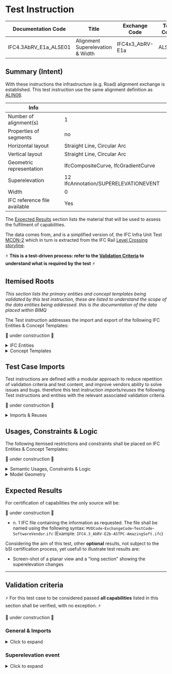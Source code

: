 # Test Instruction

| Documentation Code    | Title                            | Exchange Code   | Test Code | Author        | Data Owner | Version | Date       |
| --------------------- | -------------------------------- | --------------- | --------- | ------------- | ---------- | ------- | ---------- |
| IFC4.3AbRV_E1a_ALSE01 | Alignment Superelevation & Width | IFC4x3_AbRV-E1a | ALSE01    | Lars WIkström | FTIA       | 1.0     | 07.01.2022 |


## Summary (Intent)

With these instructions the infrastructure (e.g. Road) alignment exchange is established. This test instruction use the same alignment definition as [ALIN06](../ALIN06).

| Info                         |                                       |
| ---------------------------- | ------------------------------------- |
| Number of alignment(s)       | 1                                     |
| Properties of segments       | no                                    |
| Horizontal layout            | Straight Line, Circular Arc           |
| Vertical layout              | Straight Line, Circular Arc           |
| Geometric representation     | IfcCompositeCurve, IfcGradientCurve   |
| Superelevation               | 12  IfcAnnotation/SUPERELEVATIONEVENT |
| Width                        | 0                                     |
| IFC reference file available | Yes                                   |

The [Expected Results](#Expected-Results) section lists the material that will be used to assess the fulfilment of capabilities.

The data comes from, and is a simplified version of, the IFC Infra Unit Test [MCON-2](https://github.com/bSI-InfraRoom/IFC-infra-unit-test/tree/main/MCON-2) which in turn is extracted from the IFC Rail [Level Crossing storyline](https://github.com/IFCRail/IFC-Rail-Unit-Test/tree/master/8_Storylines%20Test%20(SL)/SL08_Level%20Crossing). 

:zap: **This is a test-driven process: refer to the [Validation Criteria](#Validation-Criteria) to understand what is required by the test** :zap:

## Itemised Roots
*This section lists the primary entities and concept templates being validated by this test instruction, these are listed to understand the scope of the data entities being addressed. this is the documentation of the data placed within BIMQ*

The Test instruction addresses the import and export of the following IFC Entities & Concept Templates:

:construction: under construction :construction:

<details><summary>IFC Entities</summary>

These entities represent a test-specific subset of the wider AbRV_Ex exchange and the overall AbRV MVD. **The scope of the test shall not be used as a definitive scope of the exchange, or of the entire MVD.**

- Inherited from imported tests:
  - Model setup
    - *IfcSite*
    - *IfcRoad*
    - *IfcRepresentationContext*
    - *IfcMapConversion*
    - *IfcProjectedCRS*
    - *IfcUnitAssignment*
  - Alignment
    - *IfcAlignment*
    - *IfcAlignmentHorizontal*
    - *IfcAlignmentVertical*
    - *IfcAlignmentSegment*
    - *IfcAlignmentHorizontalSegment*
    - *IfcAlignmentVerticalSegment*
    - *IfcCompositeCurve*
    - *IfcGradientCurve*
    - *IfcCurveSegment*
    - *IfcLine*
    - *IfcCircle*
- For this test instruction:
  - *IfcAnnotation*
  - *IfcPropertySet*
  - *IfcPropertySingleValue*
  - *IfcPropertyEnumeratedValue*
  - *IfcLinearPlacement*

</details>

<details><summary>Concept Templates</summary>

These concept templates represent a test-specific subset of the wider AbRV_Ex exchange and the overall AbRV MVD, that must be correctly exported to meet the validation criteria. **The scope of the test shall not be used as a definitive scope of the exchange, or of the entire MVD.**

- Inherited from imported tests:
  - *Project Units*
  - *Project Representation Context*
  - *Project Global Positioning*
  - *Spatial Decomposition*
  - *Spatial Composition*
  - *Spatial Container*
  - *Alignment Decomposition*
  - *Alignment Geometry Gradient*
  - *Product Local Placement*

- For this test instruction:
  - *Product Linear Placement*
  - *Property Sets for Objects*


</details>

## Test Case Imports
Test instructions are defined with a modular approach to reduce repetition of validation criteria and test content, and improve vendors ability to solve issues and bugs. therefore this test instruction *imports/reuses* the following Test instructions and entities with the relevant associated validation criteria.

:construction: under construction :construction:

<details><summary>Imports & Reuses</summary>

| TI Code                                                      | Test Instruction Title          | Comments                                                     |
| ------------------------------------------------------------ | ------------------------------- | ------------------------------------------------------------ |
| [**IFC4x3_AbRV-E1a-ALIN06**](https://github.com/bSI-InfraRoom/MVD-Infra-Test-Instructions/blob/develop/E1a-ARSE/ALIN06) | Alignment Infrastructure Curves | Including all dependencies, i.e. E0_SSRD, E0_SSSI and E0_MSTP |

</details>

## Usages, Constraints & Logic
The following itemised restrictions and constraints shall be placed on IFC Entities & Concept Templates:

:construction: under construction :construction:

<details><summary>Semantic Usages, Constraints & Logic</summary>

| **ID** | **CRITERIA**                         | **VALUE**                           | **COMMENT** |
| ------ | ------------------------------------ | ----------------------------------- | ----------- |
| SE_00  | Superelevation structure is verified | See below for further specification |             |

SE_00: Superelevation structure is verified

>1. The dataset shall contain 12 superelevation event instances, each represented by an `IfcAnnotation` with `PredefinedType=.SUPERELEVATIONEVENT.`
>2. Each superelevation event shall have an associated `IfcLinearPlacement` relative to the alignment curve according to CT Product Linear Placement at the specified locations
>3. Each superelevation event shall have an associated Property set with the name `Pset_Superelevation` according to CT Property sets For Objects
>4. Each `Pset_Superelevation` shall have properties `Side`, `Superelevation` and `TransitionSuperelevation` set to the specified values.

</details>

<details><summary>Model Geometry</summary>
The Test case requires the following additional checks related to Model Geometry:
The superelevation events does not need explicit geometric representation.

</details>

## Expected Results

For certification of capabilities the only source will be:

:construction: under construction :construction:

- n. 1 IFC file containing the information as requested. The file shall be named using the following syntax: `MVDCode`-`ExchangeCode`-`TestCode`-`SoftwareVendor`.`ifc` (Example: `IFC4.3_AbRV-E2b-ASTPC-AmazingSoft.ifc`)

Considering the aim of this test, other **optional** results, not subject to the bSI certification process, yet usefull to illustrate test results are:
- Screen-shot of a planar view and a "long section" showing the superelevation changes

---

## Validation criteria
:zap: For this test case to be considered passed **all capabilities** listed in this section shall be verified, with no exception. :zap:

:construction: under construction :construction:

### General & Imports

<details><summary>Click to expand</summary>

- All the concept templates must be correctly implemented as presented in the validation criteria
- At least 1 instance of each entity listed in [Itemised Roots](#Itemised-Roots) is present in the file.


#### Imports
| **TI Code**           | **Criteria Codes** | *COMMENT**                                                   |
| --------------------- | ------------------ | ------------------------------------------------------------ |
| IFC4.3AbRV_E1a_ALIN06 | ALL CRITERIA       | As outlined in the ALIN06 test instruction including its dependencies |


#### General
| **ID**  | **CRITERIA**                                        | **VALUE**                                     | **COMMENT** |
|---------|-----------------------------------------------------|-----------------------------------------------|-------------|
| GENE_01 | All requested entities are present in the IFC model | per [Entities Table](Dataset/README.md#Entities-Table) |    |

</details>

### Superelevation event

<details><summary>Click to expand</summary>

| **ID**  | **CRITERIA**                                                 | **VALUE**                                      | **COMMENT** |
| ------- | ------------------------------------------------------------ | ---------------------------------------------- | ----------- |
| ALSE_01 | Superelevation events contained in file                      | 12                                             |             |
| ALSE_02 | Each superelevation event has a linear placement at the specified location | See [Dataset description](./Dataset/README.md) |             |
| ALSE_03 | Each superelevation event has a Pset_Superelevation attached with the correct property values assigned | See [Dataset description](./Dataset/README.md) |             |

Question: Shall the events be nested to the alignment?

</details>

